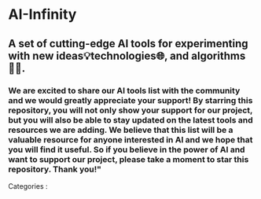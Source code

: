 # AI-Infinity 

## A set of cutting-edge AI tools for experimenting with new ideas💡technologies🌐, and algorithms👨‍💻.

### We are excited to share our AI tools list with the community and we would greatly appreciate your support! By starring this repository, you will not only show your support for our project, but you will also be able to stay updated on the latest tools and resources we are adding. We believe that this list will be a valuable resource for anyone interested in AI and we hope that you will find it useful. So if you believe in the power of AI and want to support our project, please take a moment to star this repository. Thank you!"

Categories :
